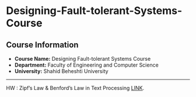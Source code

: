 # Designing-Fault-tolerant-Systems-Course

##  Course Information
- **Course Name:** Designing Fault-tolerant Systems Course
- **Department:** Faculty of Engineering and Computer Science  
- **University:** Shahid Beheshti University  
---

HW : Zipf’s Law & Benford’s Law in Text Processing [LINK](https://github.com/matinfirooz/Zipf-s-Law-and-Benford-s-Law-in-Text-Processing.git).
